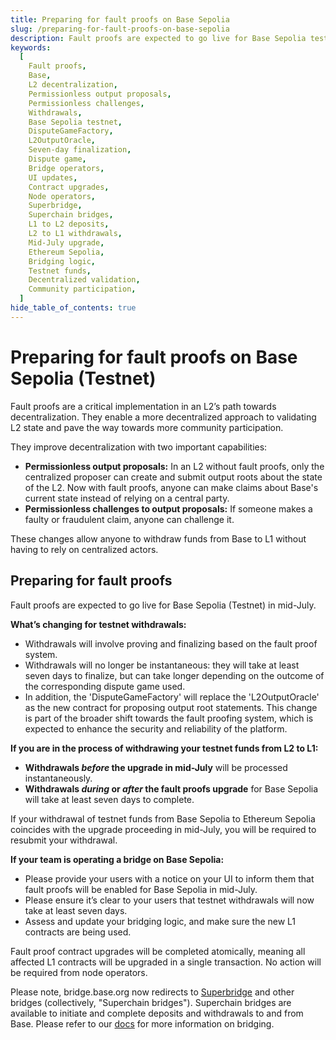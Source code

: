 ```yaml
---
title: Preparing for fault proofs on Base Sepolia
slug: /preparing-for-fault-proofs-on-base-sepolia
description: Fault proofs are expected to go live for Base Sepolia testnet in mid-July.
keywords:
  [
    Fault proofs,
    Base,
    L2 decentralization,
    Permissionless output proposals,
    Permissionless challenges,
    Withdrawals,
    Base Sepolia testnet,
    DisputeGameFactory,
    L2OutputOracle,
    Seven-day finalization,
    Dispute game,
    Bridge operators,
    UI updates,
    Contract upgrades,
    Node operators,
    Superbridge,
    Superchain bridges,
    L1 to L2 deposits,
    L2 to L1 withdrawals,
    Mid-July upgrade,
    Ethereum Sepolia,
    Bridging logic,
    Testnet funds,
    Decentralized validation,
    Community participation,
  ]
hide_table_of_contents: true
---
```


# Preparing for fault proofs on Base Sepolia (Testnet)

Fault proofs are a critical implementation in an L2’s path towards decentralization. They enable a more decentralized approach to validating L2 state and pave the way towards more community participation.

They improve decentralization with two important capabilities:

- **Permissionless output proposals:** In an L2 without fault proofs, only the centralized proposer can create and submit output roots about the state of the L2. Now with fault proofs, anyone can make claims about Base's current state instead of relying on a central party.
- **Permissionless challenges to output proposals:** If someone makes a faulty or fraudulent claim, anyone can challenge it.

These changes allow anyone to withdraw funds from Base to L1 without having to rely on centralized actors.

## Preparing for fault proofs

Fault proofs are expected to go live for Base Sepolia (Testnet) in mid-July.

**What’s changing for testnet withdrawals:**

- Withdrawals will involve proving and finalizing based on the fault proof system.
- Withdrawals will no longer be instantaneous: they will take at least seven days to finalize, but can take longer depending on the outcome of the corresponding dispute game used.
- In addition, the 'DisputeGameFactory' will replace the 'L2OutputOracle' as the new contract for proposing output root statements. This change is part of the broader shift towards the fault proofing system, which is expected to enhance the security and reliability of the platform.
   
**If you are in the process of withdrawing your testnet funds from L2 to L1:**

- **Withdrawals _before_ the upgrade in mid-July** will be processed instantaneously.
- **Withdrawals _during_ or _after_ the fault proofs upgrade** for Base Sepolia will take at least seven days to complete.

If your withdrawal of testnet funds from Base Sepolia to Ethereum Sepolia coincides with the upgrade proceeding in mid-July, you will be required to resubmit your withdrawal.

**If your team is operating a bridge on Base Sepolia:**

- Please provide your users with a notice on your UI to inform them that fault proofs will be enabled for Base Sepolia in mid-July.
- Please ensure it’s clear to your users that testnet withdrawals will now take at least seven days.
- Assess and update your bridging logic, and make sure the new L1 contracts are being used.

Fault proof contract upgrades will be completed atomically, meaning all affected L1 contracts will be upgraded in a single transaction. No action will be required from node operators.

Please note, bridge.base.org now redirects to [Superbridge](https://superbridge.app/base) and other bridges (collectively, "Superchain bridges"). Superchain bridges are available to initiate and complete deposits and withdrawals to and from Base. Please refer to our [docs](https://bridge.base.org/deposit) for more information on bridging.
